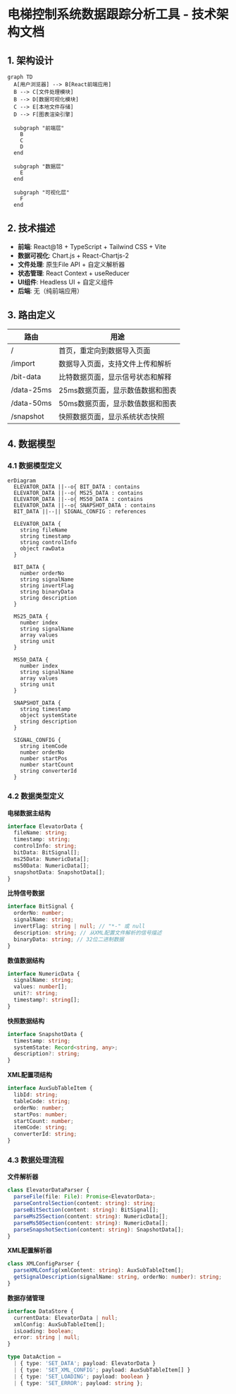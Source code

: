 # 电梯控制系统数据跟踪分析工具 - 技术架构文档

## 1. 架构设计

```mermaid
graph TD
  A[用户浏览器] --> B[React前端应用]
  B --> C[文件处理模块]
  B --> D[数据可视化模块]
  C --> E[本地文件存储]
  D --> F[图表渲染引擎]

  subgraph "前端层"
    B
    C
    D
  end

  subgraph "数据层"
    E
  end

  subgraph "可视化层"
    F
  end
```

## 2. 技术描述

- **前端**: React@18 + TypeScript + Tailwind CSS + Vite
- **数据可视化**: Chart.js + React-Chartjs-2
- **文件处理**: 原生File API + 自定义解析器
- **状态管理**: React Context + useReducer
- **UI组件**: Headless UI + 自定义组件
- **后端**: 无（纯前端应用）

## 3. 路由定义

| 路由 | 用途 |
|------|------|
| / | 首页，重定向到数据导入页面 |
| /import | 数据导入页面，支持文件上传和解析 |
| /bit-data | 比特数据页面，显示信号状态和解释 |
| /data-25ms | 25ms数据页面，显示数值数据和图表 |
| /data-50ms | 50ms数据页面，显示数值数据和图表 |
| /snapshot | 快照数据页面，显示系统状态快照 |

## 4. 数据模型

### 4.1 数据模型定义

```mermaid
erDiagram
  ELEVATOR_DATA ||--o{ BIT_DATA : contains
  ELEVATOR_DATA ||--o{ MS25_DATA : contains
  ELEVATOR_DATA ||--o{ MS50_DATA : contains
  ELEVATOR_DATA ||--o{ SNAPSHOT_DATA : contains
  BIT_DATA ||--|| SIGNAL_CONFIG : references

  ELEVATOR_DATA {
    string fileName
    string timestamp
    string controlInfo
    object rawData
  }
  
  BIT_DATA {
    number orderNo
    string signalName
    string invertFlag
    string binaryData
    string description
  }
  
  MS25_DATA {
    number index
    string signalName
    array values
    string unit
  }
  
  MS50_DATA {
    number index
    string signalName
    array values
    string unit
  }
  
  SNAPSHOT_DATA {
    string timestamp
    object systemState
    string description
  }
  
  SIGNAL_CONFIG {
    string itemCode
    number orderNo
    number startPos
    number startCount
    string converterId
  }
```

### 4.2 数据类型定义

**电梯数据主结构**
```typescript
interface ElevatorData {
  fileName: string;
  timestamp: string;
  controlInfo: string;
  bitData: BitSignal[];
  ms25Data: NumericData[];
  ms50Data: NumericData[];
  snapshotData: SnapshotData[];
}
```

**比特信号数据**
```typescript
interface BitSignal {
  orderNo: number;
  signalName: string;
  invertFlag: string | null; // "*-" 或 null
  description: string; // 从XML配置文件解析的信号描述
  binaryData: string; // 32位二进制数据
}
```

**数值数据结构**
```typescript
interface NumericData {
  signalName: string;
  values: number[];
  unit?: string;
  timestamp?: string[];
}
```

**快照数据结构**
```typescript
interface SnapshotData {
  timestamp: string;
  systemState: Record<string, any>;
  description?: string;
}
```

**XML配置项结构**
```typescript
interface AuxSubTableItem {
  libId: string;
  tableCode: string;
  orderNo: number;
  startPos: number;
  startCount: number;
  itemCode: string;
  converterId: string;
}
```

### 4.3 数据处理流程

**文件解析器**
```typescript
class ElevatorDataParser {
  parseFile(file: File): Promise<ElevatorData>;
  parseControlSection(content: string): string;
  parseBitSection(content: string): BitSignal[];
  parseMs25Section(content: string): NumericData[];
  parseMs50Section(content: string): NumericData[];
  parseSnapshotSection(content: string): SnapshotData[];
}
```

**XML配置解析器**
```typescript
class XMLConfigParser {
  parseXMLConfig(xmlContent: string): AuxSubTableItem[];
  getSignalDescription(signalName: string, orderNo: number): string;
}
```

**数据存储管理**
```typescript
interface DataStore {
  currentData: ElevatorData | null;
  xmlConfig: AuxSubTableItem[];
  isLoading: boolean;
  error: string | null;
}

type DataAction = 
  | { type: 'SET_DATA'; payload: ElevatorData }
  | { type: 'SET_XML_CONFIG'; payload: AuxSubTableItem[] }
  | { type: 'SET_LOADING'; payload: boolean }
  | { type: 'SET_ERROR'; payload: string };
```